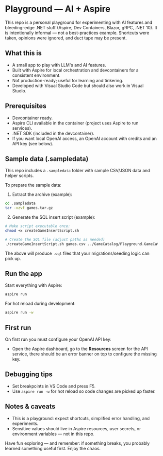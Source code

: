 # Playground — AI + Aspire

This repo is a personal playground for experimenting with AI features and bleeding-edge .NET stuff (Aspire, Dev Containers, Blazor, gRPC, .NET 10). It is intentionally informal — not a best-practices example. Shortcuts were taken, opinions were ignored, and duct tape may be present.

## What this is
- A small app to play with LLM's and AI features.
- Built with Aspire for local orchestration and devcontainers for a consistent environment.
- Not production-ready; useful for learning and tinkering.
- Developed with Visual Studio Code but should also work in Visual Studio.

## Prerequisites
- Devcontainer ready.
- Aspire CLI available in the container (project uses Aspire to run services).
- .NET SDK (included in the devcontainer).
- If you want local OpenAI access, an OpenAI account with credits and an API key (see below).

## Sample data (.sampledata)
This repo includes a `.sampledata` folder with sample CSV/JSON data and helper scripts.

To prepare the sample data:
1. Extract the archive (example):
```bash
cd .sampledata
tar -xzvf games.tar.gz
```

2. Generate the SQL insert script (example):
```bash
# Make script executable once:
chmod +x createGameInsertScript.sh

# Create the SQL file (adjust paths as needed)
./createGameInsertScript.sh games.csv ../GameCatalog/Playground.GameCatalog.Migrations/DataSeeding/01_game_inserts.sql
```

The above will produce `.sql` files that your migrations/seeding logic can pick up.

## Run the app
Start everything with Aspire:
```bash
aspire run
```

For hot reload during development:
```bash
aspire run -w
```

## First run
On first run you must configure your OpenAI API key:
- Open the Aspire dashboard, go to the **Resources** screen for the API service, there should be an error banner on top to configure the missing key.

## Debugging tips
- Set breakpoints in VS Code and press F5.
- Use `aspire run -w` for hot reload so code changes are picked up faster.

## Notes & caveats
- This is a playground: expect shortcuts, simplified error handling, and experiments.
- Sensitive values should live in Aspire resources, user secrets, or environment variables — not in this repo.

Have fun exploring — and remember: if something breaks, you probably learned something useful first. Enjoy the chaos.